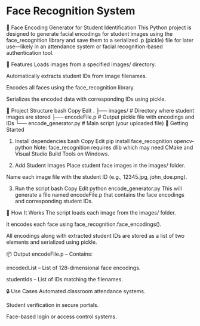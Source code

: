 # **Face Recognition System**


👤 Face Encoding Generator for Student Identification
This Python project is designed to generate facial encodings for student images using the face_recognition library and save them to a serialized .p (pickle) file for later use—likely in an attendance system or facial recognition-based authentication tool.

🧰 Features
Loads images from a specified images/ directory.

Automatically extracts student IDs from image filenames.

Encodes all faces using the face_recognition library.

Serializes the encoded data with corresponding IDs using pickle.

📁 Project Structure
bash
Copy
Edit
.
├── images/                 # Directory where student images are stored
├── encodeFile.p           # Output pickle file with encodings and IDs
└── encode_generator.py    # Main script (your uploaded file)
🚀 Getting Started
1. Install dependencies
bash
Copy
Edit
pip install face_recognition opencv-python
Note: face_recognition requires dlib which may need CMake and Visual Studio Build Tools on Windows.

2. Add Student Images
Place student face images in the images/ folder.

Name each image file with the student ID (e.g., 12345.jpg, john_doe.png).

3. Run the script
bash
Copy
Edit
python encode_generator.py
This will generate a file named encodeFile.p that contains the face encodings and corresponding student IDs.

🧠 How It Works
The script loads each image from the images/ folder.

It encodes each face using face_recognition.face_encodings().

All encodings along with extracted student IDs are stored as a list of two elements and serialized using pickle.

📦 Output
encodeFile.p – Contains:

encodedList – List of 128-dimensional face encodings.

studentIds – List of IDs matching the filenames.

🔒 Use Cases
Automated classroom attendance systems.

Student verification in secure portals.

Face-based login or access control systems.
